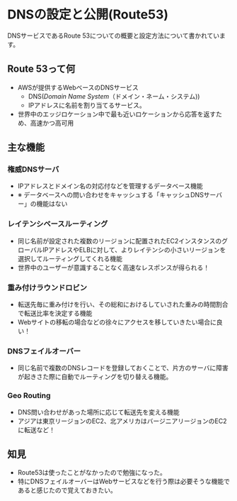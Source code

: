 # DNSの設定と公開(Route53)

DNSサービスであるRoute 53についての概要と設定方法について書かれています。

## Route 53って何
- AWSが提供するWebベースのDNSサービス
    - DNS(_Domain Name System_（ドメイン・ネーム・システム))
    - IPアドレスに名前を割り当てるサービス。
- 世界中のエッジロケーション中で最も近いロケーションから応答を返すため、高速かつ高可用

## 主な機能
### 権威DNSサーバ
- IPアドレスとドメイン名の対応付などを管理するデータベース機能
- ※ データベースへの問い合わせをキャッシュする「キャッシュDNSサーバー」の機能はない

### レイテンシベースルーティング
- 同じ名前が設定された複数のリージョンに配置されたEC2インスタンスのグローバルIPアドレスやELBに対して、よりレイテンシの小さいリージョンを選択してルーティングしてくれる機能
- 世界中のユーザーが意識することなく高速なレスポンスが得られる！

### 重み付けラウンドロビン
- 転送先毎に重み付けを行い、その総和におけるしていされた重みの時間割合で転送比率を決定する機能
- Webサイトの移転の場合などの徐々にアクセスを移していきたい場合に良い！

### DNSフェイルオーバー
- 同じ名前で複数のDNSレコードを登録しておくことで、片方のサーバに障害が起きさた際に自動でルーティングを切り替える機能。

### Geo Routing
- DNS問い合わせがあった場所に応じて転送先を変える機能
- アジアは東京リージョンのEC2、北アメリカはバージニアリージョンのEC2に転送など！

## 知見
- Route53は使ったことがなかったので勉強になった。
- 特にDNSフェイルオーバーはWebサービスなどを行う際は必要そうな機能であると感じたので覚えておきたい。